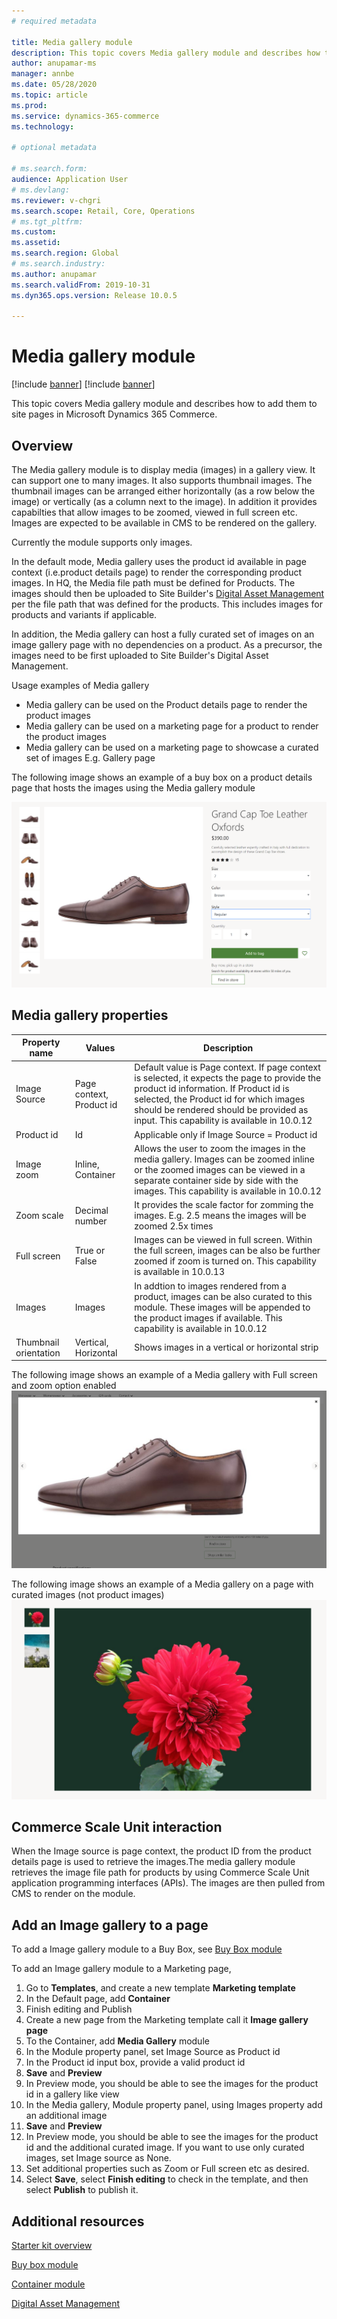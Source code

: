 ```yaml
---
# required metadata

title: Media gallery module
description: This topic covers Media gallery module and describes how to add them to site pages in Microsoft Dynamics 365 Commerce.
author: anupamar-ms
manager: annbe
ms.date: 05/28/2020
ms.topic: article
ms.prod: 
ms.service: dynamics-365-commerce
ms.technology: 

# optional metadata

# ms.search.form: 
audience: Application User
# ms.devlang: 
ms.reviewer: v-chgri
ms.search.scope: Retail, Core, Operations
# ms.tgt_pltfrm: 
ms.custom: 
ms.assetid: 
ms.search.region: Global
# ms.search.industry: 
ms.author: anupamar
ms.search.validFrom: 2019-10-31
ms.dyn365.ops.version: Release 10.0.5

---
```


# Media gallery module

[!include [banner](includes/preview-banner.md)]
[!include [banner](includes/banner.md)]

This topic covers Media gallery module and describes how to add them to site pages in Microsoft Dynamics 365 Commerce.

## Overview

The Media gallery module is to display media (images) in a gallery view. It can support one to many images. It also supports thumbnail images. The thumbnail images can be arranged either horizontally (as a row below the image) or vertically (as a column next to the image). In addition it provides capabilties that allow images to be zoomed, viewed in full screen etc. Images are expected to be available in CMS to be rendered on the gallery. 

Currently the module supports only images.

In the default mode, Media gallery uses the product id available in page context (i.e.product details page) to render the corresponding product images. In HQ, the Media file path must be defined for Products. The images should then be uploaded to Site Builder's [Digital Asset Management](dam-upload-images) per the file path that was defined for the products. This includes images for products and variants if applicable.

In addition, the Media gallery can host a fully curated set of images on an image gallery page with no dependencies on a product. As a precursor, the images need to be first uploaded to Site Builder's Digital Asset Management. 

Usage examples of Media gallery
- Media gallery can be used on the Product details page to render the product images
- Media gallery can be used on a marketing page for a product to render the product images
- Media gallery can be used on a marketing page to showcase a curated set of images E.g. Gallery page

The following image shows an example of a buy box on a product details page that hosts the images using the Media gallery module

![Example of a Media gallery module](./media/ecommerce-pdp-buybox.PNG)

## Media gallery properties
| Property name  | Values | Description |
|----------------|--------|-------------|
| Image Source   | Page context, Product id| Default value is Page context. If page context is selected, it expects the page to provide the product id information. If Product id is selected, the Product id for which images should be rendered should be provided as input. This capability is available in 10.0.12 |
| Product id    | Id  | Applicable only if Image Source = Product id |
| Image zoom    | Inline, Container | Allows the user to zoom the images in the media gallery. Images can be zoomed inline or the zoomed images can be viewed in a separate container side by side with the images. This capability is available in 10.0.12 |
| Zoom scale| Decimal number| It provides the scale factor for zomming the images. E.g. 2.5 means the images will be zoomed 2.5x times|
| Full screen   | True or False|Images can be viewed in full screen. Within the full screen, images can be also be further zoomed if zoom is turned on. This capability is available in 10.0.13 |
| Images | Images | In addtion to images rendered from a product, images can be also curated to this module. These images will be appended to the product images if available. This capability is available in 10.0.12|
|Thumbnail orientation| Vertical, Horizontal| Shows images in a vertical or horizontal strip|

The following image shows an example of a Media gallery with Full screen and zoom option enabled
![Example of a Media gallery module](./media/ecommerce-media-zoom.png)

The following image shows an example of a Media gallery on a page with curated images (not product images) 
![Example of a Media gallery module](./media/ecommerce-media-curated.PNG)

## Commerce Scale Unit interaction

When the Image source is page context, the product ID from the product details page is used to retrieve the images.The media gallery module retrieves the image file path for products by using Commerce Scale Unit application programming interfaces (APIs).  The images are then pulled from CMS to render on the module.

## Add an Image gallery to a page

To add a Image gallery module to a Buy Box, see [Buy Box module](add-buy-box.md)

To add an Image gallery module to a Marketing page,

1. Go to **Templates**, and create a new template **Marketing template**
1. In the Default page, add **Container**
1. Finish editing and Publish
1. Create a new page from the Marketing template call it **Image gallery page**
1. To the Container, add **Media Gallery** module
1. In the Module property panel, set Image Source as Product id
1. In the Product id input box, provide a valid product id
1. **Save** and **Preview**
1. In Preview mode, you should be able to see the images for the product id in a gallery like view
1. In the Media gallery,  Module property panel, using Images property add an additional image
1. **Save** and **Preview**
1. In Preview mode, you should be able to see the images for the product id and the additional curated image. If you want to use only curated images, set Image source as None.
1. Set additional properties such as Zoom or Full screen etc as desired.
1. Select **Save**, select **Finish editing** to check in the template, and then select **Publish** to publish it.

## Additional resources

[Starter kit overview](starter-kit-overview.md)

[Buy box module](add-buy-box.md)

[Container module](add-container-module.md)

[Digital Asset Management](dam-upload-images)

